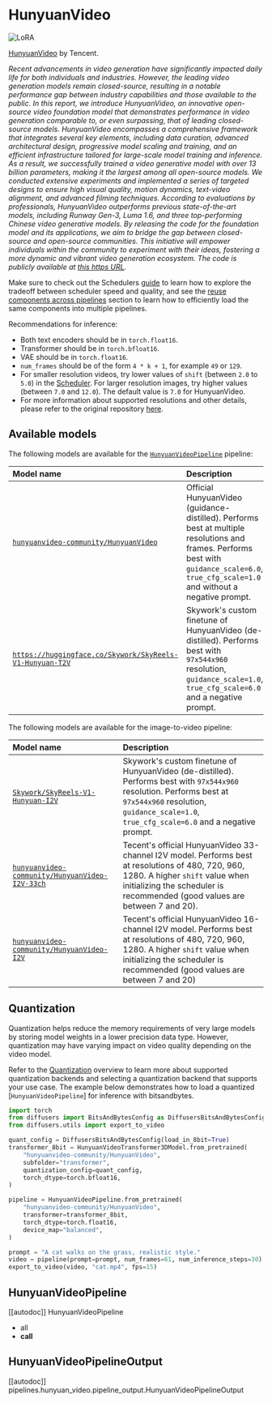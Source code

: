 <!-- Copyright 2025 The HuggingFace Team. All rights reserved.
#
# Licensed under the Apache License, Version 2.0 (the "License");
# you may not use this file except in compliance with the License.
# You may obtain a copy of the License at
#
#     http://www.apache.org/licenses/LICENSE-2.0
#
# Unless required by applicable law or agreed to in writing, software
# distributed under the License is distributed on an "AS IS" BASIS,
# WITHOUT WARRANTIES OR CONDITIONS OF ANY KIND, either express or implied.
# See the License for the specific language governing permissions and
# limitations under the License. -->

# HunyuanVideo

<div class="flex flex-wrap space-x-1">
  <img alt="LoRA" src="https://img.shields.io/badge/LoRA-d8b4fe?style=flat"/>
</div>

[HunyuanVideo](https://www.arxiv.org/abs/2412.03603) by Tencent.

*Recent advancements in video generation have significantly impacted daily life for both individuals and industries. However, the leading video generation models remain closed-source, resulting in a notable performance gap between industry capabilities and those available to the public. In this report, we introduce HunyuanVideo, an innovative open-source video foundation model that demonstrates performance in video generation comparable to, or even surpassing, that of leading closed-source models. HunyuanVideo encompasses a comprehensive framework that integrates several key elements, including data curation, advanced architectural design, progressive model scaling and training, and an efficient infrastructure tailored for large-scale model training and inference. As a result, we successfully trained a video generative model with over 13 billion parameters, making it the largest among all open-source models. We conducted extensive experiments and implemented a series of targeted designs to ensure high visual quality, motion dynamics, text-video alignment, and advanced filming techniques. According to evaluations by professionals, HunyuanVideo outperforms previous state-of-the-art models, including Runway Gen-3, Luma 1.6, and three top-performing Chinese video generative models. By releasing the code for the foundation model and its applications, we aim to bridge the gap between closed-source and open-source communities. This initiative will empower individuals within the community to experiment with their ideas, fostering a more dynamic and vibrant video generation ecosystem. The code is publicly available at [this https URL](https://github.com/tencent/HunyuanVideo).*

<Tip>

Make sure to check out the Schedulers [guide](../../using-diffusers/schedulers) to learn how to explore the tradeoff between scheduler speed and quality, and see the [reuse components across pipelines](../../using-diffusers/loading#reuse-a-pipeline) section to learn how to efficiently load the same components into multiple pipelines.

</Tip>

Recommendations for inference:
- Both text encoders should be in `torch.float16`.
- Transformer should be in `torch.bfloat16`.
- VAE should be in `torch.float16`.
- `num_frames` should be of the form `4 * k + 1`, for example `49` or `129`.
- For smaller resolution videos, try lower values of `shift` (between `2.0` to `5.0`) in the [Scheduler](https://huggingface.co/docs/diffusers/main/en/api/schedulers/flow_match_euler_discrete#diffusers.FlowMatchEulerDiscreteScheduler.shift). For larger resolution images, try higher values (between `7.0` and `12.0`). The default value is `7.0` for HunyuanVideo.
- For more information about supported resolutions and other details, please refer to the original repository [here](https://github.com/Tencent/HunyuanVideo/).

## Available models

The following models are available for the [`HunyuanVideoPipeline`](text-to-video) pipeline:

| Model name | Description |
|:---|:---|
| [`hunyuanvideo-community/HunyuanVideo`](https://huggingface.co/hunyuanvideo-community/HunyuanVideo) | Official HunyuanVideo (guidance-distilled). Performs best at multiple resolutions and frames. Performs best with `guidance_scale=6.0`, `true_cfg_scale=1.0` and without a negative prompt. |
| [`https://huggingface.co/Skywork/SkyReels-V1-Hunyuan-T2V`](https://huggingface.co/Skywork/SkyReels-V1-Hunyuan-T2V) | Skywork's custom finetune of HunyuanVideo (de-distilled). Performs best with `97x544x960` resolution, `guidance_scale=1.0`, `true_cfg_scale=6.0` and a negative prompt. |

The following models are available for the image-to-video pipeline:

| Model name | Description |
|:---|:---|
| [`Skywork/SkyReels-V1-Hunyuan-I2V`](https://huggingface.co/Skywork/SkyReels-V1-Hunyuan-I2V) | Skywork's custom finetune of HunyuanVideo (de-distilled). Performs best with `97x544x960` resolution. Performs best at `97x544x960` resolution, `guidance_scale=1.0`, `true_cfg_scale=6.0` and a negative prompt. |
| [`hunyuanvideo-community/HunyuanVideo-I2V-33ch`](https://huggingface.co/hunyuanvideo-community/HunyuanVideo-I2V) | Tecent's official HunyuanVideo 33-channel I2V model. Performs best at resolutions of 480, 720, 960, 1280. A higher `shift` value when initializing the scheduler is recommended (good values are between 7 and 20). |
| [`hunyuanvideo-community/HunyuanVideo-I2V`](https://huggingface.co/hunyuanvideo-community/HunyuanVideo-I2V) | Tecent's official HunyuanVideo 16-channel I2V model. Performs best at resolutions of 480, 720, 960, 1280. A higher `shift` value when initializing the scheduler is recommended (good values are between 7 and 20) |

## Quantization

Quantization helps reduce the memory requirements of very large models by storing model weights in a lower precision data type. However, quantization may have varying impact on video quality depending on the video model.

Refer to the [Quantization](../../quantization/overview) overview to learn more about supported quantization backends and selecting a quantization backend that supports your use case. The example below demonstrates how to load a quantized [`HunyuanVideoPipeline`] for inference with bitsandbytes.

```py
import torch
from diffusers import BitsAndBytesConfig as DiffusersBitsAndBytesConfig, HunyuanVideoTransformer3DModel, HunyuanVideoPipeline
from diffusers.utils import export_to_video

quant_config = DiffusersBitsAndBytesConfig(load_in_8bit=True)
transformer_8bit = HunyuanVideoTransformer3DModel.from_pretrained(
    "hunyuanvideo-community/HunyuanVideo",
    subfolder="transformer",
    quantization_config=quant_config,
    torch_dtype=torch.bfloat16,
)

pipeline = HunyuanVideoPipeline.from_pretrained(
    "hunyuanvideo-community/HunyuanVideo",
    transformer=transformer_8bit,
    torch_dtype=torch.float16,
    device_map="balanced",
)

prompt = "A cat walks on the grass, realistic style."
video = pipeline(prompt=prompt, num_frames=61, num_inference_steps=30).frames[0]
export_to_video(video, "cat.mp4", fps=15)
```

## HunyuanVideoPipeline

[[autodoc]] HunyuanVideoPipeline
  - all
  - __call__

## HunyuanVideoPipelineOutput

[[autodoc]] pipelines.hunyuan_video.pipeline_output.HunyuanVideoPipelineOutput
